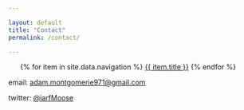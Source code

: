 ```yaml
---

layout: default
title: "Contact"
permalink: /contact/

---
```


<ul>
   {% for item in site.data.navigation %}
      <a href="{{ item.url }}">{{ item.title }}</a>
   {% endfor %}
</ul>

email: adam.montgomerie971@gmail.com

twitter: [@iarfMoose](https://twitter.com/iarfmoose)
